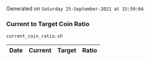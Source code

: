 Generated on `Saturday 25-September-2021 at 15:59:04`

### Current to Target Coin Ratio
`current_coin_ratio.sh`

Date|Current|Target|Ratio
---|---|---|---
